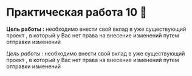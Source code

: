 # Практическая работа 10 :hankey:
**Цель работы :** необходимо внести свой вклад в уже существующий проект , в который у Вас нет права на внесение изменений путем отправки изменений

*Цель работы :* необходимо внести свой вклад в уже существующий проект , в который у Вас нет права на внесение изменений путем отправки изменений
